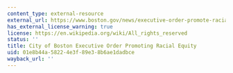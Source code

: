 ```yaml
---
content_type: external-resource
external_url: https://www.boston.gov/news/executive-order-promote-racial-equality-and-resilience-signed-mayor-walsh
has_external_license_warning: true
license: https://en.wikipedia.org/wiki/All_rights_reserved
status: ''
title: City of Boston Executive Order Promoting Racial Equity
uid: 01e8b44a-5822-4e3f-89e3-8b6ae1dadbce
wayback_url: ''
---
```

